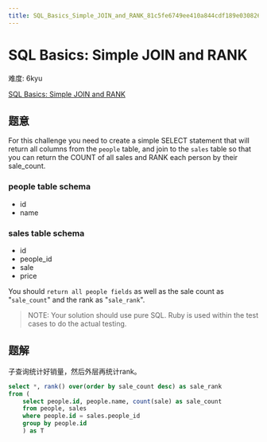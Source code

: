 ```yaml
---
title: SQL_Basics_Simple_JOIN_and_RANK_81c5fe6749ee410a844cdf189e030826
---
```


# SQL Basics: Simple JOIN and RANK

难度: 6kyu

[SQL Basics: Simple JOIN and RANK](https://www.codewars.com/kata/sql-basics-simple-join-and-rank/sql)

## 题意

For this challenge you need to create a simple SELECT statement that will return all columns from the `people` table, and join to the `sales` table so that you can return the COUNT of all sales and RANK each person by their sale_count.

### **people table schema**

- id
- name

### **sales table schema**

- id
- people_id
- sale
- price

You should `return all people fields` as well as the sale count as "`sale_count`" and the rank as "`sale_rank`".

> NOTE: Your solution should use pure SQL. Ruby is used within the test cases to do the actual testing.
> 

## 题解

子查询统计好销量，然后外层再统计rank。

```sql
select *, rank() over(order by sale_count desc) as sale_rank
from (
	select people.id, people.name, count(sale) as sale_count
	from people, sales
	where people.id = sales.people_id
	group by people.id
	) as T
```